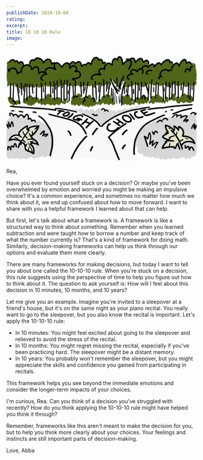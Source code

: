 ```yaml
---
publishDate: 2024-10-04
rating: 
excerpt: 
title: 10 10 10 Rule
image:
---
```

![center|500](../../assets/images/2024-10-04-10-10-10-rule-20241004061522066.webp)

Rea,

Have you ever found yourself stuck on a decision? Or maybe you've been overwhelmed by emotion and worried you might be making an impulsive choice? It's a common experience, and sometimes no matter how much we think about it, we end up confused about how to move forward. I want to share with you a helpful framework I learned about that can help.

But first, let's talk about what a framework is. A framework is like a structured way to think about something. Remember when you learned subtraction and were taught how to borrow a number and keep track of what the number currently is? That's a kind of framework for doing math. Similarly, decision-making frameworks can help us think through our options and evaluate them more clearly.

There are many frameworks for making decisions, but today I want to tell you about one called the 10-10-10 rule. When you're stuck on a decision, this rule suggests using the perspective of time to help you figure out how to think about it. The question to ask yourself is: How will I feel about this decision in 10 minutes, 10 months, and 10 years?

Let me give you an example. Imagine you're invited to a sleepover at a friend's house, but it's on the same night as your piano recital. You really want to go to the sleepover, but you also know the recital is important. Let's apply the 10-10-10 rule:

- In 10 minutes: You might feel excited about going to the sleepover and relieved to avoid the stress of the recital.
- In 10 months: You might regret missing the recital, especially if you've been practicing hard. The sleepover might be a distant memory.
- In 10 years: You probably won't remember the sleepover, but you might appreciate the skills and confidence you gained from participating in recitals.

This framework helps you see beyond the immediate emotions and consider the longer-term impacts of your choices.

I'm curious, Rea. Can you think of a decision you've struggled with recently? How do you think applying the 10-10-10 rule might have helped you think it through? 

Remember, frameworks like this aren't meant to make the decision for you, but to help you think more clearly about your choices. Your feelings and instincts are still important parts of decision-making.

Love,
Abba